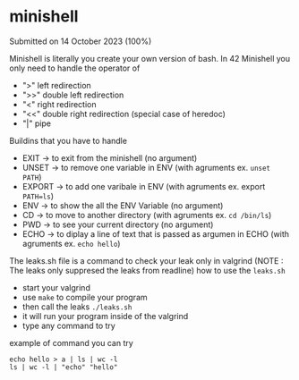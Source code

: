 # minishell

Submitted on 14 October 2023 (100%)

Minishell is literally you create your own version of bash.
In 42 Minishell you only need to handle the operator of 
- ">" left redirection 
- ">>" double left redirection
- "<" right redirection
- "<<" double right redirection (special case of heredoc)
- "|" pipe

Buildins that you have to handle
- EXIT -> to exit from the minishell (no argument)
- UNSET -> to remove one variable in ENV (with agruments ex. `unset PATH`)
- EXPORT -> to add one varibale in ENV (with agruments ex. export `PATH=ls`)
- ENV -> to show the all the ENV Variable (no argument)
- CD -> to move to another directory (with agruments ex. `cd /bin/ls`)
- PWD -> to see your current directory (no argument)
- ECHO -> to diplay a line of text that is passed as argumen in ECHO (with agruments ex. `echo hello`)

The leaks.sh file is a command to check your leak only in valgrind
(NOTE : The leaks only suppresed the leaks from readline)
how to use the `leaks.sh`
- start your valgrind
- use `make` to compile your program
- then call the leaks `./leaks.sh`
- it will run your program inside of the valgrind
- type any command to try

example of command you can try
```
echo hello > a | ls | wc -l
ls | wc -l | "echo" "hello"
```
